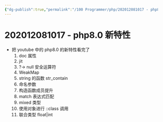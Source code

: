```yaml
---
{"dg-publish":true,"permalink":"/100 Programmer/php/202012081017 - php8.0 新特性/","tags":["php"],"noteIcon":"2","created":"2020-12-08T10:17:43+08:00","updated":"2024-02-02T16:16:28+08:00"}
---
```



# 202012081017 - php8.0 新特性

- 把 youtube 中的 php8.0 的新特性看完了
	1. doc 属性
	2. jit
	3. ?-> null 安全运算符
	4. WeakMap
	5. string 的函数 str_contain
	6. 命名参数
	7. 构造函数成员提升
	8. match 表达式匹配
	9. mixed 类型
	10. 使用对象进行 ::class 调用
	11. 联合类型   float|int
